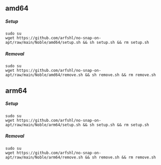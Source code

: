 ## amd64

##### Setup
    sudo su 
    wget https://github.com/arfshl/no-snap-on-apt/raw/main/Noble/amd64/setup.sh && sh setup.sh && rm setup.sh
##### Removal
    sudo su 
    wget https://github.com/arfshl/no-snap-on-apt/raw/main/Noble/amd64/remove.sh && sh remove.sh && rm remove.sh

## arm64

##### Setup
    sudo su
    wget https://github.com/arfshl/no-snap-on-apt/raw/main/Noble/arm64/setup.sh && sh setup.sh && rm setup.sh
##### Removal
    sudo su 
    wget https://github.com/arfshl/no-snap-on-apt/raw/main/Noble/arm64/remove.sh && sh remove.sh && rm remove.sh
